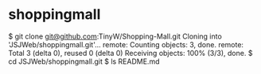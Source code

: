 # shoppingmall
$ git clone git@github.com:TinyW/Shopping-Mall.git
Cloning into 'JSJWeb/shoppingmall.git'...
remote: Counting objects: 3, done.
remote: Total 3 (delta 0), reused 0 (delta 0)
Receiving objects: 100% (3/3), done.
$ cd JSJWeb/shoppingmall.git
$ ls
README.md

